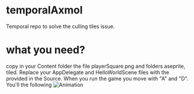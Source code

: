 # temporalAxmol
Temporal repo to solve the culling tiles issue.

# what you need?
copy in your Content folder the file playerSquare.png and folders aseprite, tiled. 
Replace your AppDelegate and HelloWorldScene files with the provided in the Source.
When you run the game you move with "A" and "D". You'll the following
![Animation](https://github.com/rudiHammad/temporalAxmol/assets/25636976/7c381151-b277-483d-bee5-4eeb7c91bd49)
